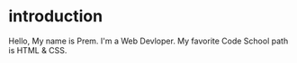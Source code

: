 introduction
==========
Hello, My name is Prem. I'm a Web Devloper. 
My favorite Code School path is HTML & CSS.
